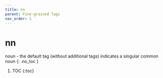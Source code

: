 ```yaml
---
title: nn
parent: Fine-grained Tags
nav_order: 1
---
```


# nn
noun - the default tag (without additional tags) indicates a singular common noun
{: .no_toc }

1. TOC
{:toc}
